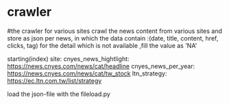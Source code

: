 # crawler
#the crawler for various sites
crawl the news content from various sites and store as json per news, in which the data contain :(date, title, content, href, clicks, tag)
for the detail which is not available ,fill the value as 'NA'

starting(index) site:
cnyes_news_hightlight: https://news.cnyes.com/news/cat/headline
cnyes_news_per_year: https://news.cnyes.com/news/cat/tw_stock
ltn_strategy: https://ec.ltn.com.tw/list/strategy


load the json-file with the fileload.py
